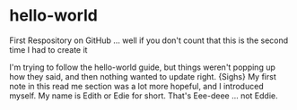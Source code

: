 # hello-world
First Respository on GitHub 
... well if you don't count that this is the second time I had to create it

I'm trying to follow the hello-world guide, but things weren't popping up how they said, and then nothing wanted to update right.  {Sighs}  My first note in this read me section was a lot more hopeful, and I introduced myself.  My name is Edith or Edie for short.  That's Eee-deee ... not Eddie.
